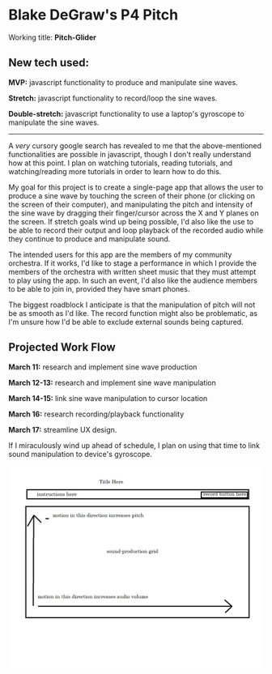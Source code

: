 # Blake DeGraw's P4 Pitch

Working title: **Pitch-Glider**

## **New tech used:** 

**MVP:** javascript functionality to produce and manipulate sine waves. 

**Stretch:** javascript functionality to record/loop the sine waves. 

**Double-stretch:** javascript functionality to use a laptop's gyroscope to manipulate the sine waves.

***

A *very* cursory google search has revealed to me that the above-mentioned functionalities are possible in javascript, though I don't really understand how at this point. I plan on watching tutorials, reading tutorials, and watching/reading more tutorials in order to learn how to do this.

My goal for this project is to create a single-page app that allows the user to produce a sine wave by touching the screen of their phone (or clicking on the screen of their computer), and manipulating the pitch and intensity of the sine wave by dragging their finger/cursor across the X and Y planes on the screen. If stretch goals wind up being possible, I'd also like the use to be able to record their output and loop playback of the recorded audio while they continue to produce and manipulate sound.

The intended users for this app are the members of my community orchestra. If it works, I'd like to stage a performance in which I provide the members of the orchestra with written sheet music that they must attempt to play using the app. In such an event, I'd also like the audience members to be able to join in, provided they have smart phones.

The biggest roadblock I anticipate is that the manipulation of pitch will not be as smooth as I'd like. The record function might also be problematic, as I'm unsure how I'd be able to exclude external sounds being captured.

## Projected Work Flow

**March 11:** research and implement sine wave production

**March 12-13:** research and implement sine wave manipulation

**March 14-15:** link sine wave manipulation to cursor location

**March 16:** research recording/playback functionality

**March 17:** streamline UX design. 

If I miraculously wind up ahead of schedule, I plan on using that time to link sound manipulation to device's gyroscope.

![Wireframe](P4_wireframe.jpg)